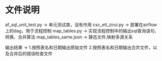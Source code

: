 # 文件说明

af_sql_unit_test.py -> 单元测试类，没有作用
csc_etl_zirui.py -> 部署在airflow上的dag，用于流程控制
map_tables.py -> 实现流程控制中的输出sql查询语句、转换、合并算法
map_tables_same.json -> 静态文件,映射多源关系


输出结果 -> 1.按照表名和日期输出原始文件 2.按照表名和日期输出合并文件，以及合并后的错误检查文件

